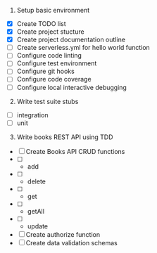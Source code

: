 1. Setup basic environment

- [x] Create TODO list
- [x] Create project stucture
- [x] Create project documentation outline
- [ ] Create serverless.yml for hello world function
- [ ] Configure code linting
- [ ] Configure test environment
- [ ] Configure git hooks
- [ ] Configure code coverage
- [ ] Configure local interactive debugging

2. Write test suite stubs

- [ ] integration
- [ ] unit

3. Write books REST API using TDD

- [ ] Create Books API CRUD functions
- [ ]   - add
- [ ]   - delete
- [ ]   - get
- [ ]   - getAll
- [ ]   - update
- [ ] Create authorize function
- [ ] Create data validation schemas
